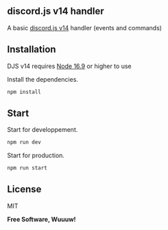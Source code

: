 ## discord.js v14 handler

A basic [discord.js v14](https://discord.js.org/#/) handler (events and commands)

## Installation

DJS v14 requires [Node 16.9](https://nodejs.org/) or higher to use

Install the dependencies.

```sh
npm install
```

## Start

Start for developpement.

```sh
npm run dev
```

Start for production.

```sh
npm run start
```

## License

MIT

**Free Software, Wuuuw!**
